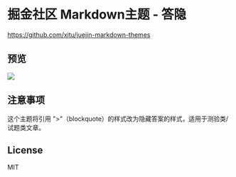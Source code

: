 # 掘金社区 Markdown主题 - 答隐

https://github.com/xitu/juejin-markdown-themes

## 预览

![](https://p9-juejin.byteimg.com/tos-cn-i-k3u1fbpfcp/c72799741d9d4b8fa388f655d56cb312~tplv-k3u1fbpfcp-watermark.image)

## 注意事项

这个主题将引用 ">"（blockquote）的样式改为隐藏答案的样式，适用于测验类/试题类文章。

## License

MIT
